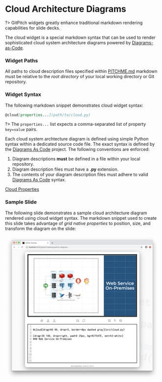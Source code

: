 # Cloud Architecture Diagrams

?> GitPitch widgets greatly enhance traditional markdown rendering capabilities for slide decks.

The cloud widget is a special markdown syntax that can be used to render sophisticated cloud system architecture diagrams powered by [Diagrams-as-Code](https://diagrams.mingrammer.com/).

### Widget Paths

All paths to cloud description files specified within [PITCHME.md](/conventions/pitchme-md.md) markdown must be relative to the *root directory* of your local working directory or Git repository.

### Widget Syntax

The following markdown snippet demonstrates cloud widget syntax:

```markdown
@cloud[properties...](path/to/cloud.py)
```

?> The `properties...` list expects a comma-separated list of property `key=value` pairs.

Each cloud system archtecture diagram is defined using simple Python syntax within a dedicated source code file. The exact syntax is defined by the [Diagrams As Code](https://diagrams.mingrammer.com) project. The following conventions are enforced:

1. Diagram descriptions **must** be defined in a file within your local repository.
1. Diagram description files must have a **.py** extension.
1. The contents of your diagram description files must adhere to valid [Diagrams As Code](https://diagrams.mingrammer.com/docs/guides/diagram) syntax.

[Cloud Properties](../_snippets/diagrams-cloud-properties.md ':include')

### Sample Slide

The following slide demonstrates a sample cloud architecture diagram rendered using cloud widget syntax. The markdown snippet used to create this slide takes advantage of *grid native properties* to position, size, and transform the diagram on the slide:

![Sample slide demonstrating the cloud widget](../_images/gitpitch-diagrams-cloud-widget.png)

